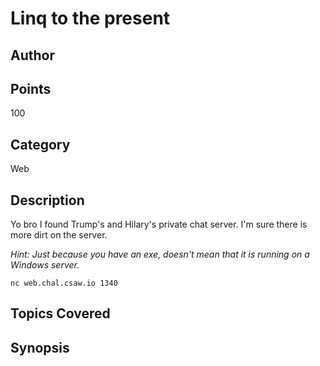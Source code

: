 # Linq to the present
## Author

## Points
100
## Category
Web
## Description
Yo bro I found Trump's and Hilary's private chat server. I'm sure there is more dirt on the server.

*Hint: Just because you have an exe, doesn't mean that it is running on a Windows server.*

`nc web.chal.csaw.io 1340`
## Topics Covered

## Synopsis

